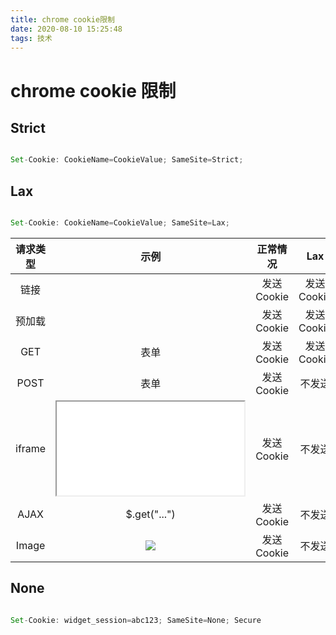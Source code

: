 ```yaml
---
title: chrome cookie限制
date: 2020-08-10 15:25:48
tags: 技术
---
```


# chrome cookie 限制

## Strict

```javascript

Set-Cookie: CookieName=CookieValue; SameSite=Strict;

```

## Lax

```javascript

Set-Cookie: CookieName=CookieValue; SameSite=Lax;

```

| 请求类型 |                  示例                  |  正常情况   |     Lax     |
| :------: | :------------------------------------: | :---------: | :---------: |
|   链接   |           <a href="..."></a>           | 发送 Cookie | 发送 Cookie |
|  预加载  |   <link rel="prerender" href="..."/>   | 发送 Cookie | 发送 Cookie |
|   GET    | 表单 <form method="GET" action="...">  | 发送 Cookie | 发送 Cookie |
|   POST   | 表单 <form method="POST" action="..."> | 发送 Cookie |   不发送    |
|  iframe  |      <iframe src="..."></iframe>       | 发送 Cookie |   不发送    |
|   AJAX   |             \$.get("...")              | 发送 Cookie |   不发送    |
|  Image   |            <img src="...">             | 发送 Cookie |   不发送    |

## None

```javascript

Set-Cookie: widget_session=abc123; SameSite=None; Secure

```
